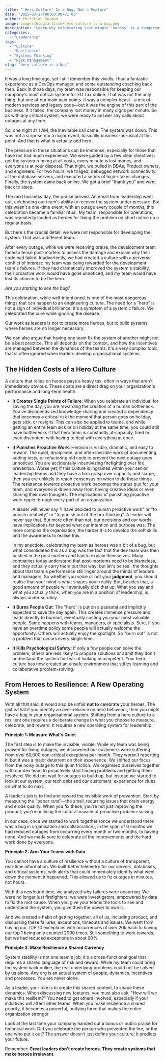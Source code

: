 ```yaml
---
title: "'Hero Culture' Is a Bug, Not a Feature"
date: "2025-08-27T00:00:00+01:00"
author: Christian Guzman
image: images/blog/article/hero-culture-is-a-bug.png
description: "Learn why celebrating last-minute 'heroes' is a dangerous bug in your company's culture. Lets explore how to shift from rewarding firefighting to building resilient systems."
categories:
  - "Leadership"
tags:
  - "Culture"
  - "Resilience"
  - "Systems Thinking"
  - "Risk Management"
slug: "hero-culture-is-a-bug"
---
```


It was a long time ago, yet I still remember this vividly. I had a fantastic experience as a DevOps manager, and some outstanding coaching back then. Back in those days, my team was responsible for keeping our company's most critical system for EU Tax online. That was not the only thing, but one of our main pain points. It was a complex beast—a mix of modern services and legacy code—but it was the engine of this part of the business. If it failed, the company lost money in many digits per minute. So as with any critical system, we were ready to answer any calls about outages at any time.

So, one night at 1 AM, the inevitable call came. The system was down. This was not a surprise nor a major event, basically business-as-usual at this point. And that is what is actually odd here.

The pressure in these situations can be immense, especially for those that have not had much experience. We were guided by a few clear directives: get the system running at all costs, every minute is lost money, and everyone is at your disposal. That night, we pulled in DBAs, Product owners, and engineers. For two hours, we triaged, debugged network connectivity at the database servers, and executed a series of high-stakes changes. Finally, the system came back online. We got a brief "thank you" and went back to sleep.

The next business day, the praise arrived. An email from leadership went out, celebrating our team's ability to recover the system under pressure. But this wasn't a one-time event; with an outage every couple of months, this celebration became a familiar ritual. My team, responsible for operations, was repeatedly lauded as heroes for fixing the problem on short notice on a regular basis.

But here's the crucial detail: we were not responsible for developing the system. That was a different team.

After every outage, while we were receiving praise, the development team faced a tense post-mortem to assess the damage and explain why their code had failed. Inadvertently, we had created a culture with a perverse conflict of interest: my team was being rewarded for the development team's failures. If they had dramatically improved the system's stability, their proactive work would have gone unnoticed, and my team would have lost its chance to be the hero.

_Are you starting to see the bug?_

This celebration, while well-intentioned, is one of the most dangerous things that can happen to an engineering culture. The need for a "hero" is not a sign of individual brilliance; it's a symptom of a systemic failure. We celebrated the cure while ignoring the disease.

Our work as leaders is not to create more heroes, but to build systems where heroes are no longer necessary.

We can also argue that having one team fix the system of another might not be a best practice. This all depends on the context, and how the incentives are managed between the dynamics of the teams. It's a very complex topic that is often ignored when leaders develop organisational systems.

## The Hidden Costs of a Hero Culture

A culture that relies on heroes pays a heavy tax, often in ways that aren't immediately obvious. These costs are a direct drag on your organization's performance and long-term health.

- **It Creates Single Points of Failure**: When you celebrate an individual for saving the day, you are rewarding the creation of a human bottleneck. You've disincentivized knowledge sharing and created a dependency that becomes a critical risk the moment that person goes on holiday, gets sick, or resigns. This can also be applied to teams, and while getting an entire team sick or on holiday at the same time, you could still have bottlenecks if that hero team is constantly at-capacity, tired or even discontent with having to deal with everything at once.

- **It Punishes Proactive Work**: Heroism is visible, dramatic, and easy to reward. The quiet, disciplined, and often invisible work of documenting, adding tests, or refactoring old code to prevent the next outage goes unnoticed. You are accidentally incentivizing firefighting over fire prevention. Worse yet, if this culture is ingrained within your senior leadership teams and they have a firm grasp over capacity and scope, then you are unlikely to reach consensus on when to do these things. The resistance towards proactive work becomes the status quo for your team, and everyone is driven away from having creative ideas or even sharing their own thoughts. The implications of punishing proactive work ripple through every part of an organization.

  A leader will never say "I have decided to punish proactive work" or "to punish creativity" or "to punish out of the box thinking". A leader will never say that. But more often than not, our decisions and our words have implications far beyond what our intention and purpose was. The more complex the organisation, the harder it is to develop the soft skills and the awareness to realise this.

  In my anecdote, celebrating my team as heroes was a bit of a bug, but what consolidated this as a bug was the fact that the dev team was then bashed in the post mortem and had to explain themselves. Many companies today understand that post-mortems need to be blameless, and they actually carry them out that way; but let's be real, the thoughts about that team's performance still linger around the minds of leaders and managers. So whether you voice or not your **judgment**, you should realise that your mind is what shapes your reality. But, besides that, a good amount of people will eventually pick that up. What you say and what you actually think, when you are in a position of leadership, is always under scrutiny.

- **It Burns People Out**: The "hero" is put on a pedestal and implicitly expected to save the day again. This creates immense pressure and leads directly to burnout, eventually costing you your most valuable people. Same happens with teams, managers, or specialists. Sure, if you have an overtime policy some people will actually welcome the opportunity. Others will actually enjoy the spotlight. So "burn out" is not a problem that occurs every single time.

- **It Kills Psychological Safety**: If only a few people can solve the problem, others are less likely to propose solutions or admit they don't understand the system for fear of looking incompetent. Your hero culture has now created an unsafe environment that stifles learning and collaborative problem-solving.

## From Heroes to Resilience: A New Operating System

With all that said, it would also be unfair **not to** celebrate your heroes. The gist is that if you identify an over-reliance on hero behaviour, then you might have a bug in your organisational system. Shifting from a hero culture to a resilient one requires a deliberate change in what you choose to measure, celebrate, and reward. It requires a new operating system for leadership.

**Principle 1: Measure What's Quiet**

The first step is to make the invisible, visible. While my team was being praised for fixing outages, we discovered our customers were suffering from over 60,000 non-critical exceptions per month. They weren't reporting it, but it was a major deterrent on their experience. We shifted our focus from the noisy outage to this quiet friction. We organised ourselves together with our dev team to proactively start finding problems and getting them resolved. We did not wait for outages to build up, but instead we started to look at our system, our tech debt and our customers' experience for clues on what to do next.

A leader's job is to find and reward the invisible work of prevention. Start by measuring the "paper cuts"—the small, recurring issues that drain energy and erode quality. When you fix these, you're not just improving the product; you're building the cultural muscle of proactive problem-solving.

In our case, once we started to work together (once we understood there was a bug in organisation and collaboration), in the span of 6 months we had reduced outages from occurring every month or two months, to having none. And we made sure to celebrate all the improvements and the hard work done by everyone.

**Principle 2: Arm Your Teams with Data**

You cannot have a culture of resilience without a culture of transparent, real-time information. We built better telemetry for our servers, databases, and critical systems, with alerts that could immediately identify what went down the moment it happened. This allowed us to fix outages in minutes, not hours.

With this newfound time, we analyzed why failures were occurring. We were no longer just firefighters; we were investigators, empowered by data to fix the root cause. When you give your teams the tools to see and understand the system, you give them the power to own it.

And we created a habit of getting together, all of us, including product, and discussing these failures, exceptions, timeouts and issues. We went from having our TOP 10 exceptions with occurrences of over 20k each to having our top 1 being only counted 2000 times. Still something to work towards, but we had reduced exceptions in about 90%.

**Principle 3: Make Resilience a Shared Currency**

System stability is not one team's job; it's a cross-functional goal that requires a shared language of risk and reward. While my team could bring the system back online, the real underlying problems could not be solved by us alone. Any org is an actual system of people, dynamics, incentives and processes. You are never alone.

As a leader, your role is to create this shared context, to shape these dynamics. When discussing new features, you must also ask, "How will we make this resilient?" You need to get others involved, especially if your initiatives will affect other teams. When you make resilience a shared priority, it becomes a powerful, unifying force that makes the entire organization stronger.

Look at the last time your company handed out a bonus or public praise for technical work. Did you celebrate the person who prevented the fire, or the one who put it out? The answer doesn't just define your culture; it predicts your future.

Remember: **Great leaders don't create heroes. They create systems that make heroes irrelevant.**
